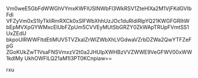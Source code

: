 Vm0weE5GbFdWWGhVYmxKWFlUSlNWbFl3WkRSV1ZteHlXa2M1VjFKdGVIbFdi
VFZyVm0xS1IyTkliRmRXCk0xSlFWbXhhUzJOc1duRldiRlpYQ21KWGFGRlhW
bEpMVXpGYWMxcElUbFZpUm5CVVEyMUtSbGRZY0ZkWApTRUpFVmtSS1UxZEdU
bkpoUlRWWFltdEtiMUV5TVZkalZrWlZWbXhLVGdwaVZrbDZWa2QwYTFZeFpG
ZGoKUkZwT1VsaFNSVmxzV2t0a2JHUlpXWHBzVVZWWE9VeGFWV00xWW1kdlMy
UkhOWFlLQ21aM1l3PT0KCnpiaw==

rxu